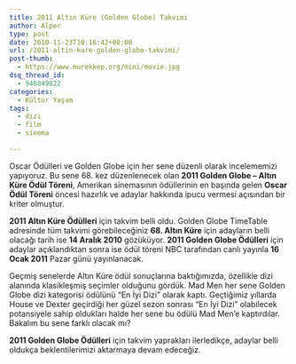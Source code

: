```yaml
---
title: 2011 Altın Küre (Golden Globe) Takvimi
author: Alper
type: post
date: 2010-11-23T10:16:42+00:00
url: /2011-altin-kure-golden-globe-takvimi/
post-thumb:
  - https://www.murekkep.org/mini/movie.jpg
dsq_thread_id:
  - 946849822
categories:
  - Kültür Yaşam
tags:
  - dizi
  - film
  - sinema

---
```

Oscar Ödülleri ve Golden Globe için her sene düzenli olarak incelememizi yapıyoruz. Bu sene 68. kez düzenlenecek olan **2011 Golden Globe &#8211; Altın Küre Ödül Töreni**, Amerikan sinemasının ödüllerinin en başında gelen **Oscar Ödül Töreni** öncesi hazırlık ve adaylar hakkında ipucu vermesi açısından bir kriter olmuştur. 

**2011 Altın Küre Ödülleri** için takvim belli oldu. Golden Globe TimeTable adresinde tüm takvimi görebileceğiniz **68. Altın Küre** için adayların belli olacağı tarih ise **14 Aralık 2010** gözüküyor. **2011 Golden Globe Ödülleri** için adaylar açıklandıktan sonra ise ödül töreni NBC tarafından canlı yayınla **16 Ocak 2011** Pazar günü yayınlanacak.

Geçmiş senelerde Altın Küre ödül sonuçlarına baktığımızda, özellikle dizi alanında klasikleşmiş seçimler olduğunu gördük. Mad Men her sene Golden Globe dizi kategorisi ödülünü &#8220;En İyi Dizi&#8221; olarak kaptı. Geçtiğimiz yıllarda House ve Dexter geçirdiği her güzel sezon sonrası &#8220;En İyi Dizi&#8221; olabilecek potansiyele sahip oldukları halde her sene bu ödülü Mad Men&#8217;e kaptırdılar. Bakalım bu sene farklı olacak mı?

**2011 Golden Globe Ödülleri** için takvim yaprakları ilerledikçe, adaylar belli oldukça beklentilerimizi aktarmaya devam edeceğiz.